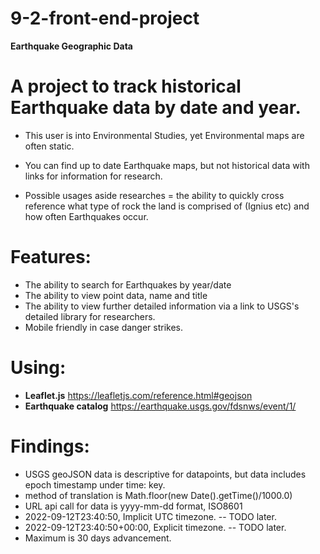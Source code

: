 # 9-2-front-end-project
**Earthquake Geographic Data**

# A project to track historical Earthquake data by date and year.

- This user is into Environmental Studies, yet Environmental maps are often static.

- You can find up to date Earthquake maps, but not historical data with links for information for research.

- Possible usages aside researches = the ability to quickly cross reference what type of rock the land is comprised of (Ignius etc) and how often Earthquakes occur.


# Features:
- The ability to search for Earthquakes by year/date
- The ability to view point data, name and title
- The ability to view further detailed information via a link to USGS's detailed library for researchers.
- Mobile friendly in case danger strikes.


# Using:
- **Leaflet.js** https://leafletjs.com/reference.html#geojson
- **Earthquake catalog** https://earthquake.usgs.gov/fdsnws/event/1/

#  Findings:
- USGS geoJSON data is descriptive for datapoints, but data includes epoch timestamp under time: key.
- method of translation is Math.floor(new Date().getTime()/1000.0) 
- URL api call for data is yyyy-mm-dd format, ISO8601
- 2022-09-12T23:40:50, Implicit UTC timezone.  -- TODO later.
- 2022-09-12T23:40:50+00:00, Explicit timezone. -- TODO later.
- Maximum is 30 days advancement.